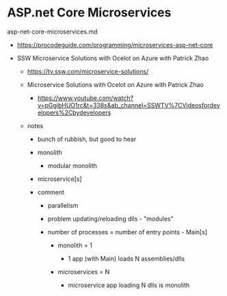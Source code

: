 # ASP.net Core Microservices

asp-net-core-microservices.md

*   https://procodeguide.com/programming/microservices-asp-net-core

*   SSW Microservice Solutions with Ocelot on Azure with Patrick Zhao

    *   https://tv.ssw.com/microservice-solutions/

    *   Microservice Solutions with Ocelot on Azure with Patrick Zhao
    
        *   https://www.youtube.com/watch?v=pGgibHUO1rc&t=338s&ab_channel=SSWTV%7CVideosfordevelopers%2Cbydevelopers

    *   notes

        *   bunch of rubbish, but good to hear

        *   monolith

            *   modular monolith

        *   microservice[s]

        *   comment

            *   parallelism

            *   problem updating/reloading dlls - "modules"

            *   number of processes = number of entry points - Main[s]

                *   monolith = 1

                    *   1 app (with Main) loads N assemblies/dlls

                *   microservices = N

                    *   microservice app loading N dlls is monolith